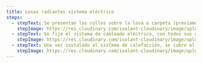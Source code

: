 ```yaml
---
title: Losas radiantes sistema eléctrico
steps:
  - stepText: Se presentan los rollos sobre la losa o carpeta (previamente libre de restos de material), simplemente apoyados, solapándolos uno con el otro, entre 7 a 10cm, con su cara de aluminio orientada “hacia arriba”.
    stepImage: https://res.cloudinary.com/isolant-cloudinary/image/upload/f_auto,q_auto:good/website-2021/instructions/losas-radiantes-sistema-electrico/isolant-aislantes-linea-climatizacion-losas-radiantes-sistema-electrico-paso-a-paso-colocacion-paso-1.jpg
  - stepText: Se fija el sistema de cableado eléctrico, con todos sus elementos, sobre el aislante previamente presentado.
    stepImage: https://res.cloudinary.com/isolant-cloudinary/image/upload/f_auto,q_auto:good/website-2021/instructions/losas-radiantes-sistema-electrico/isolant-aislantes-linea-climatizacion-losas-radiantes-sistema-electrico-paso-a-paso-colocacion-paso-2.jpg
  - stepText: Una vez instalado el sistema de calefacción, se cubre el mismo con una carpeta de alisado, de espesor de acuerdo al requerimiento del sistema.
    stepImage: https://res.cloudinary.com/isolant-cloudinary/image/upload/f_auto,q_auto:good/website-2021/instructions/losas-radiantes-sistema-electrico/isolant-aislantes-linea-climatizacion-losas-radiantes-sistema-electrico-paso-a-paso-colocacion-paso-3.jpg
---
```

